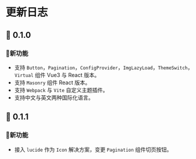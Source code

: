 # 更新日志

## 🚀 0.1.0

### 🎉新功能

-   支持 `Button`，`Pagination`，`ConfigProvider`，`ImgLazyLoad`，`ThemeSwitch`，`Virtual` 组件 Vue3 与 React 版本。
-   支持 `Masonry` 组件 React 版本。
-   支持 `Webpack` 与 `Vite` 自定义主题插件。
-   支持中文与英文两种国际化语言。

## 🚀 0.1.1

### 🎉新功能

-   接入 `lucide` 作为 `Icon` 解决方案，变更 `Pagination` 组件切页按钮。
